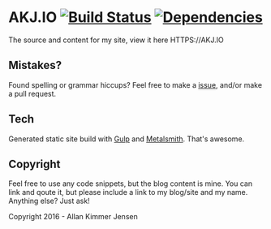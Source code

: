 # AKJ.IO  [![Build Status](https://travis-ci.org/Saturate/AKJIO.svg)](https://travis-ci.org/Saturate/AKJIO) [![Dependencies](https://david-dm.org/Saturate/AKJIO.svg)](https://david-dm.org/Saturate/AKJIO)
The source and content for my site, view it here HTTPS://AKJ.IO

## Mistakes?
Found spelling or grammar hiccups? Feel free to make a [issue](https://github.com/Saturate/AKJIO/issues), and/or make a pull request.

## Tech
Generated static site build with [Gulp](http://gulpjs.com/) and [Metalsmith](http://www.metalsmith.io/). That's awesome.

## Copyright
Feel free to use any code snippets, but the blog content is mine.
You can link and qoute it, but please include a link to my blog/site and my name.
Anything else? Just ask!

Copyright 2016 - Allan Kimmer Jensen
